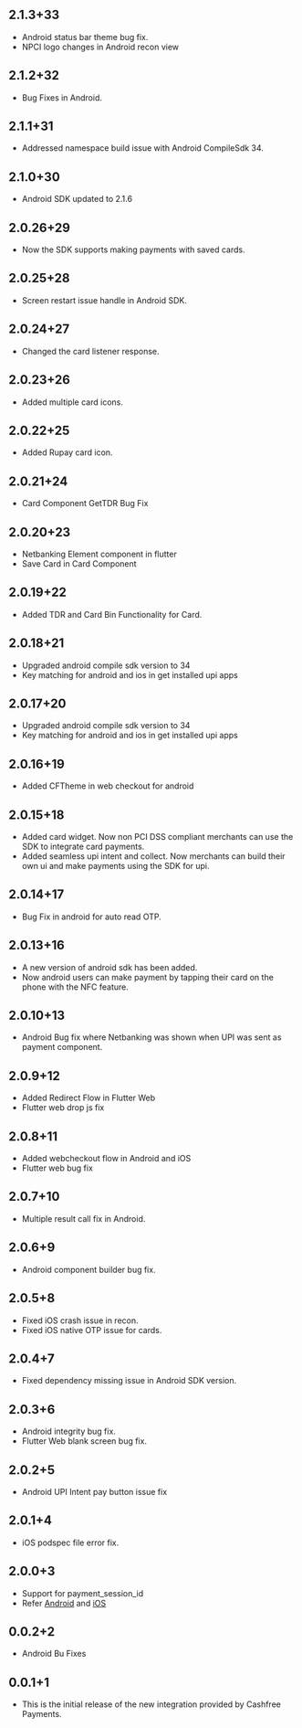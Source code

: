 ## 2.1.3+33

* Android status bar theme bug fix.
* NPCI logo changes in Android recon view

## 2.1.2+32

* Bug Fixes in Android.

## 2.1.1+31

* Addressed namespace build issue with Android CompileSdk 34.

## 2.1.0+30

* Android SDK updated to 2.1.6

## 2.0.26+29

* Now the SDK supports making payments with saved cards.

## 2.0.25+28

* Screen restart issue handle in Android SDK.

## 2.0.24+27

* Changed the card listener response.

## 2.0.23+26

* Added multiple card icons.

## 2.0.22+25

* Added Rupay card icon.

## 2.0.21+24

* Card Component GetTDR Bug Fix

## 2.0.20+23

* Netbanking Element component in flutter
* Save Card in Card Component

## 2.0.19+22

* Added TDR and Card Bin Functionality for Card.

## 2.0.18+21

* Upgraded android compile sdk version to 34
* Key matching for android and ios in get installed upi apps

## 2.0.17+20

* Upgraded android compile sdk version to 34
* Key matching for android and ios in get installed upi apps

## 2.0.16+19

* Added CFTheme in web checkout for android

## 2.0.15+18

* Added card widget. Now non PCI DSS compliant merchants can use the SDK to integrate card payments.
* Added seamless upi intent and collect. Now merchants can build their own ui and make payments using the SDK for upi.

## 2.0.14+17

* Bug Fix in android for auto read OTP.

## 2.0.13+16

* A new version of android sdk has been added.
* Now android users can make payment by tapping their card on the phone with the NFC feature.

## 2.0.10+13

* Android Bug fix where Netbanking was shown when UPI was sent as payment component.

## 2.0.9+12

* Added Redirect Flow in Flutter Web
* Flutter web drop js fix

## 2.0.8+11

* Added webcheckout flow in Android and iOS
* Flutter web bug fix

## 2.0.7+10

* Multiple result call fix in Android.

## 2.0.6+9

* Android component builder bug fix.

## 2.0.5+8

* Fixed iOS crash issue in recon.
* Fixed iOS native OTP issue for cards.

## 2.0.4+7

* Fixed dependency missing issue in Android SDK version.

## 2.0.3+6

* Android integrity bug fix.
* Flutter Web blank screen bug fix.

## 2.0.2+5

* Android UPI Intent pay button issue fix

## 2.0.1+4

* iOS podspec file error fix.

## 2.0.0+3

* Support for payment_session_id
* Refer [Android](https://docs.cashfree.com/docs/android-changelog) and [iOS](https://docs.cashfree.com/docs/ios-changelog)

## 0.0.2+2

* Android Bu Fixes


## 0.0.1+1

* This is the initial release of the new integration provided by Cashfree Payments.
